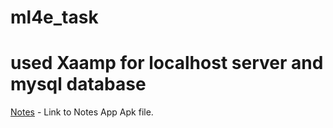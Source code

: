 # ml4e_task
# used Xaamp for localhost server and mysql database
[Notes](https://github.com/ajibeshMohapatra/ml4e_task/tree/master/App/notes/app%20apk) - Link to Notes App Apk file.

